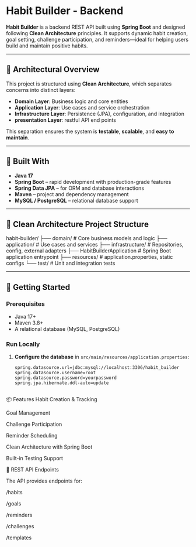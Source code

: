 # Habit Builder - Backend

**Habit Builder** is a backend REST API built using **Spring Boot** and designed following **Clean Architecture** principles. It supports dynamic habit creation, goal setting, challenge participation, and reminders—ideal for helping users build and maintain positive habits.

---

## 🧠 Architectural Overview

This project is structured using **Clean Architecture**, which separates concerns into distinct layers:

- **Domain Layer**: Business logic and core entities
- **Application Layer**: Use cases and service orchestration
- **Infrastructure Layer**: Persistence (JPA), configuration, and integration
- **presentation Layer**: restful API end points


This separation ensures the system is **testable**, **scalable**, and **easy to maintain**.

---

## 🚀 Built With

- **Java 17**
- **Spring Boot** – rapid development with production-grade features
- **Spring Data JPA** – for ORM and database interactions
- **Maven** – project and dependency management
- **MySQL / PostgreSQL** – relational database support


---



## 📁 Clean Architecture Project Structure

habit-builder/
├── domain/ # Core business models and logic
├── application/ # Use cases and services
├── infrastructure/ # Repositories, config, external adapters
├── HabitBuilderApplication # Spring Boot application entrypoint
├── resources/ # application.properties, static configs
└── test/ # Unit and integration tests


---

## 🧰 Getting Started

### Prerequisites

- Java 17+
- Maven 3.8+
- A relational database (MySQL, PostgreSQL)

### Run Locally

1. **Configure the database** in `src/main/resources/application.properties`:

   ```properties
   spring.datasource.url=jdbc:mysql://localhost:3306/habit_builder
   spring.datasource.username=root
   spring.datasource.password=yourpassword
   spring.jpa.hibernate.ddl-auto=update

   
📦 Features
 Habit Creation & Tracking

 Goal Management

 Challenge Participation

 Reminder Scheduling
 
 Clean Architecture with Spring Boot

  Built-in Testing Support

📌 REST API Endpoints

The API provides endpoints for:

/habits

/goals

/reminders

/challenges

/templates
